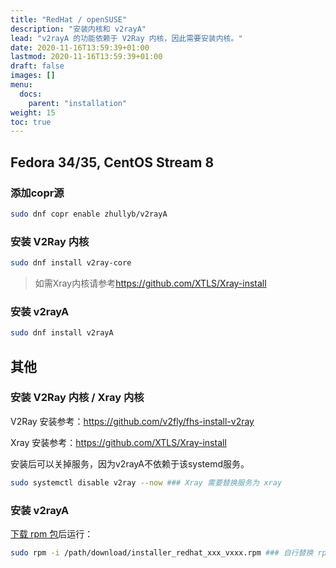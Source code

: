```yaml
---
title: "RedHat / openSUSE"
description: "安装内核和 v2rayA"
lead: "v2rayA 的功能依赖于 V2Ray 内核，因此需要安装内核。"
date: 2020-11-16T13:59:39+01:00
lastmod: 2020-11-16T13:59:39+01:00
draft: false
images: []
menu:
  docs:
    parent: "installation"
weight: 15
toc: true
---
```


## Fedora 34/35, CentOS Stream 8

### 添加copr源

```bash
sudo dnf copr enable zhullyb/v2rayA
```

### 安装 V2Ray 内核

```bash
sudo dnf install v2ray-core
```

> 如需Xray内核请参考<https://github.com/XTLS/Xray-install>

### 安装 v2rayA

```bash
sudo dnf install v2rayA
```

## 其他

### 安装 V2Ray 内核 / Xray 内核

V2Ray 安装参考：<https://github.com/v2fly/fhs-install-v2ray>

Xray 安装参考：<https://github.com/XTLS/Xray-install>

安装后可以关掉服务，因为v2rayA不依赖于该systemd服务。

```bash
sudo systemctl disable v2ray --now ### Xray 需要替换服务为 xray
```

### 安装 v2rayA

[下载 rpm 包](https://github.com/v2rayA/v2rayA/releases)后运行：

```bash
sudo rpm -i /path/download/installer_redhat_xxx_vxxx.rpm ### 自行替换 rpm 包所在的实际路径
```
